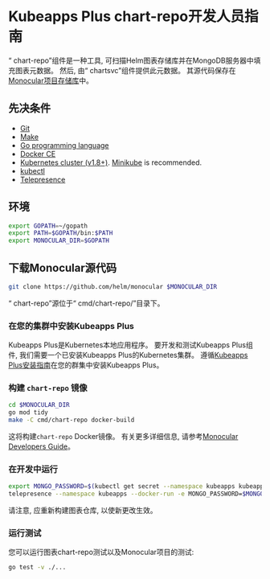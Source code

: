 # Kubeapps Plus chart-repo开发人员指南

“ chart-repo”组件是一种工具, 可扫描Helm图表存储库并在MongoDB服务器中填充图表元数据。 然后, 由“ chartsvc”组件提供此元数据。 其源代码保存在[Monocular项目存储库](https://github.com/helm/monocular)中。

## 先决条件

- [Git](https://git-scm.com/)
- [Make](https://www.gnu.org/software/make/)
- [Go programming language](https://golang.org/dl/)
- [Docker CE](https://www.docker.com/community-edition)
- [Kubernetes cluster (v1.8+)](https://kubernetes.io/docs/setup/pick-right-solution/). [Minikube](https://github.com/kubernetes/minikbue) is recommended.
- [kubectl](https://kubernetes.io/docs/tasks/tools/install-kubectl/)
- [Telepresence](https://telepresence.io)

## 环境

```bash
export GOPATH=~/gopath
export PATH=$GOPATH/bin:$PATH
export MONOCULAR_DIR=$GOPATH
```

## 下载Monocular源代码

```bash
git clone https://github.com/helm/monocular $MONOCULAR_DIR
```

“ chart-repo”源位于“ cmd/chart-repo/”目录下。

### 在您的集群中安装Kubeapps Plus

Kubeapps Plus是Kubernetes本地应用程序。 要开发和测试Kubeapps Plus组件, 我们需要一个已安装Kubeapps Plus的Kubernetes集群。 遵循[Kubeapps Plus安装指南](../../chart/kubeapps/README.md)在您的群集中安装Kubeapps Plus。

### 构建 `chart-repo` 镜像

```bash
cd $MONOCULAR_DIR
go mod tidy
make -C cmd/chart-repo docker-build
```

这将构建`chart-repo` Docker镜像。 有关更多详细信息, 请参考[Monocular Developers Guide](https://github.com/helm/monocular/blob/master/docs/development.md)。

### 在开发中运行

```bash
export MONGO_PASSWORD=$(kubectl get secret --namespace kubeapps kubeapps-mongodb -o go-template='{{index .data "mongodb-root-password" | base64decode}}')
telepresence --namespace kubeapps --docker-run -e MONGO_PASSWORD=$MONGO_PASSWORD --rm -ti quay.io/helmpack/chart-repo/chart-repo sync --mongo-user=root --mongo-url=kubeapps-mongodb stable https://kubernetes-charts.storage.googleapis.com
```

请注意, 应重新构建图表仓库, 以使新更改生效。

### 运行测试

您可以运行图表chart-repo测试以及Monocular项目的测试: 

```bash
go test -v ./...
```
